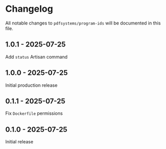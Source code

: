 # Changelog

All notable changes to `pdfsystems/program-ids` will be documented in this file.

## 1.0.1 - 2025-07-25

Add `status` Artisan command

## 1.0.0 - 2025-07-25

Initial production release

## 0.1.1 - 2025-07-25

Fix `Dockerfile` permissions

## 0.1.0 - 2025-07-25

Initial release
